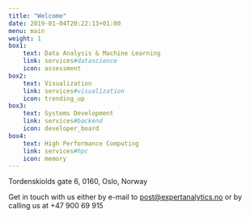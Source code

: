 ```yaml
---
title: "Welcome"
date: 2019-01-04T20:22:13+01:00
menu: main
weight: 1
box1:
    text: Data Analysis & Machine Learning
    link: services#datascience
    icon: assessment
box2:
    text: Visualization
    link: services#visualization
    icon: trending_up
box3:
    text: Systems Development
    link: services#backend
    icon: developer_board
box4: 
    text: High Performance Computing
    link: services#hpc
    icon: memory
---
```



Tordenskiolds gate 6, 0160, Oslo, Norway

Get in touch with us either by e-mail to
[post@expertanalytics.no](mailto:post@expertanalytics.no)
or by calling us at +47 900 69 915 
